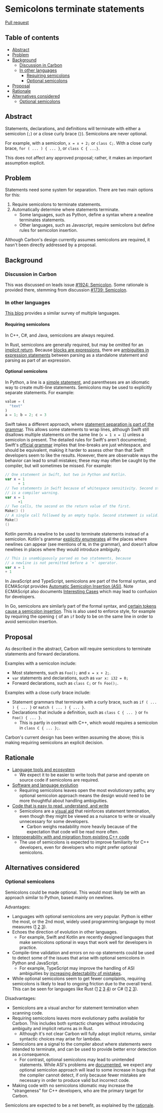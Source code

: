 # Semicolons terminate statements

<!--
Part of the Carbon Language project, under the Apache License v2.0 with LLVM
Exceptions. See /LICENSE for license information.
SPDX-License-Identifier: Apache-2.0 WITH LLVM-exception
-->

[Pull request](https://github.com/carbon-language/carbon-lang/pull/2665)

<!-- toc -->

## Table of contents

-   [Abstract](#abstract)
-   [Problem](#problem)
-   [Background](#background)
    -   [Discussion in Carbon](#discussion-in-carbon)
    -   [In other languages](#in-other-languages)
        -   [Requiring semicolons](#requiring-semicolons)
        -   [Optional semicolons](#optional-semicolons)
-   [Proposal](#proposal)
-   [Rationale](#rationale)
-   [Alternatives considered](#alternatives-considered)
    -   [Optional semicolons](#optional-semicolons-1)

<!-- tocstop -->

## Abstract

Statements, declarations, and definitions will terminate with either a semicolon
(`;`) or a close curly brace (`}`). Semicolons are never optional.

For example, with a semicolon, `x = x + 2;` or `class C;`. With a close curly
brace, `for ( ... ) { ... }`, or `class C { ...}`.

This does not affect any approved proposal; rather, it makes an important
assumption explicit.

## Problem

Statements need some system for separation. There are two main options for this:

1. Require semicolons to terminate statements.
2. Automatically determine where statements terminate.
    - Some languages, such as Python, define a syntax where a newline terminates
      statements.
    - Other languages, such as Javascript, require semicolons but define rules
      for semicolon insertion.

Although Carbon's design currently assumes semicolons are required, it hasn't
been directly addressed by a proposal.

## Background

### Discussion in Carbon

This was discussed on leads issue
[#1924: Semicolon](https://github.com/carbon-language/carbon-lang/issues/1924).
Some rationale is provided there, stemming from discussion
[#1739: Semicolon](https://github.com/carbon-language/carbon-lang/discussions/1739).

### In other languages

[This blog](https://pling.jondgoodwin.com/post/semicolon-inference/) provides a
similar survey of multiple languages.

#### Requiring semicolons

In C++, C#, and Java, semicolons are always required.

In Rust, semicolons are generally required, but may be omitted for an
[implicit return](https://doc.rust-lang.org/std/keyword.return.html). Because
[blocks are expressions](https://doc.rust-lang.org/reference/expressions/block-expr.html),
there are
[ambiguities in expression statements](https://doc.rust-lang.org/reference/statements.html#expression-statements)
between parsing as a standalone statement and parsing as part of an expression.

#### Optional semicolons

In Python, a line is a
[simple statement](https://docs.python.org/3/reference/simple_stmts.html), and
parentheses are an idiomatic way to create multi-line statements. Semicolons may
be used to explicitly separate statements. For example:

```python
value = (
  "text"
)
a = 1; b = 2; c = 3
```

Swift takes a different approach, where
[statement separation is part of the grammar](https://docs.swift.org/swift-book/documentation/the-swift-programming-language/statements).
This allows some statements to wrap lines, although Swift still disallows
multiple statements on the same line (`x = 1 x = 1`) unless a semicolon is
present. The detailed rules for Swift's aren't documented; Swift's
[official grammar](https://docs.swift.org/swift-book/documentation/the-swift-programming-language/summaryofthegrammar/)
implies that line-breaks are just whitespace, and should be equivalent, making
it harder to assess other than that Swift developers seem to like the results.
However, there are observable ways the behavior can lead to small mistakes;
these may may often be caught by the compiler, but will sometimes be missed. For
example:

```swift
// One statement in Swift, but two in Python and Kotlin.
var x = 1
      + 1
// Two statements in Swift because of whitespace sensitivity. Second statement
// is a compiler warning.
var x = 1
      +1
// Two calls, the second on the return value of the first.
Make() ()
// A single call followed by an empty tuple. Second statement is valid.
Make()
()
```

Kotlin permits a newline to be used to terminate statements instead of a
semicolon. Kotlin's grammar
[explicitly enumerates](https://kotlinlang.org/spec/syntax-and-grammar.html) all
the places where newlines can appear (see mentions of `NL` in the grammar), and
doesn't allow newlines in places where they would introduce ambiguity.

```kotlin
// This is unambiguously parsed as two statements, because
// a newline is not permitted before a `+` operator.
var x = 1
+ 1
```

In JavaScript and TypeScript, semicolons are part of the formal syntax, and
ECMAScript provides
[Automatic Semicolon Insertion (ASI)](https://tc39.es/ecma262/#sec-automatic-semicolon-insertion).
Note ECMAScript also documents
[Interesting Cases](https://tc39.es/ecma262/#sec-interesting-cases-of-automatic-semicolon-insertion)
which may lead to confusion for developers.

In Go, semicolons are similarly part of the formal syntax, and
[certain tokens cause a semicolon insertion](https://go.dev/ref/spec#Semicolons).
This is also used to enforce style, for example by requiring the opening `{` of
an `if` body to be on the same line in order to avoid semicolon insertion.

## Proposal

As described in the abstract, Carbon will require semicolons to terminate
statements and forward declarations.

Examples with a semicolon include:

-   Most statements, such as `Foo();` and `x = x + 2;`.
-   `var` statements and declarations, such as `var x: i32 = 0;`
-   Forward declarations, such as `class C;` or `fn Foo();`.

Examples with a close curly brace include:

-   Statement grammars that terminate with a curly brace, such as
    `if ( ... ) { ... }` or `match ( ... ) { ... }`.
-   Declarations that include a definition, such as `class C { ... }` or
    `fn Foo() { ... }`.
    -   This is partly in contrast with C++, which would requires a semicolon in
        `class C { ... };`.

Carbon's current design has been written assuming the above; this is making
requiring semicolons an explicit decision.

## Rationale

-   [Language tools and ecosystem](/docs/project/goals.md#language-tools-and-ecosystem)
    -   We expect it to be easier to write tools that parse and operate on
        source code if semicolons are required.
-   [Software and language evolution](/docs/project/goals.md#software-and-language-evolution)
    -   Requiring semicolons leaves open the most evolutionary paths; any
        optional semicolon approach means the design would need to be more
        thoughtful about handling ambiguities.
-   [Code that is easy to read, understand, and write](/docs/project/goals.md#code-that-is-easy-to-read-understand-and-write)
    -   Semicolons are a
        [visual aid](/docs/project/principles/low_context_sensitivity.md#visual-aids)
        that reinforces statement termination, even though they might be viewed
        as a nuisance to write or visually unnecessary for some developers.
        -   Carbon weighs readability more heavily because of the expectation
            that code will be read more often.
-   [Interoperability with and migration from existing C++ code](/docs/project/goals.md#interoperability-with-and-migration-from-existing-c-code)
    -   The use of semicolons is expected to improve familiarity for C++
        developers, even for developers who might prefer optional semicolons.

## Alternatives considered

### Optional semicolons

Semicolons could be made optional. This would most likely be with an approach
similar to Python, based mainly on newlines.

Advantages:

-   Languages with optional semicolons are very popular. Python is either the
    most, or the 2nd most, widely used programming language by most measures
    ([1](https://pypl.github.io/PYPL.html)
    [2](https://octoverse.github.com/2022/top-programming-languages)
    [3](https://www.tiobe.com/tiobe-index/)).
-   Echoes the direction of evolution in other languages.
    -   For example, Swift and Kotlin are recently designed languages that make
        semicolons optional in ways that work well for developers in practice.
-   Compile-time validation and errors on no-op statements could be used to
    detect some of the issues that arise with optional semicolons in Python and
    JavaScript.
    -   For example, TypeScript may improve the handling of ASI ambiguities by
        [increasing detectability of mistakes](https://medium.com/@eugenkiss/dont-use-semicolons-in-typescript-474ccfe4bdb3).
-   While optional semicolons seem to get fewer complaints, requiring semicolons
    is likely to lead to ongoing friction due to the overall trend. This can be
    seen for languages like Rust
    ([1](https://github.com/rust-lang/rust/issues/27116)
    [2](https://internals.rust-lang.org/t/make-some-separators-optional/4846)
    [3](https://github.com/rust-lang/rfcs/issues/2583)
    [4](https://users.rust-lang.org/t/why-semicolons/25074)) or C#
    ([1](https://github.com/dotnet/roslyn/issues/5355)
    [2](https://github.com/dotnet/csharplang/discussions/496)
    [3](https://github.com/dotnet/csharplang/discussions/5655)).

Disadvantages:

-   Semicolons are a visual anchor for statement termination when scanning code.
-   Requiring semicolons leaves more evolutionary paths available for Carbon.
    This includes both syntactic changes without introducing ambiguity and
    implicit returns as in Rust.
    -   Although it's not clear Carbon will fully adopt implicit returns,
        similar syntactic choices may arise for lambdas.
-   Semicolons are a signal to the compiler about where statements were intended
    to terminate, and can be used to provide better error detection as a
    consequence.
    -   For contrast, optional semicolons may lead to unintended statements.
        While ASI's problems are
        [documented](https://tc39.es/ecma262/#sec-automatic-semicolon-insertion),
        we expect any optional semicolon approach will lead to some increase in
        bugs that the compiler cannot detect, if only because fewer mistakes are
        necessary in order to produce valid but incorrect code.
-   Making code with no semicolons idiomatic may increase the "strangeness" for
    C++ developers, who are the primary target for Carbon.

Semicolons are expected to be a net benefit, as explained by the
[rationale](#rationale).
